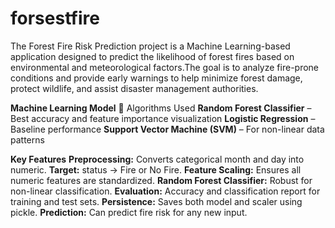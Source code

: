 # forsestfire
The Forest Fire Risk Prediction project is a Machine Learning-based application designed to predict the likelihood of forest fires based on environmental and meteorological factors.The goal is to analyze fire-prone conditions and provide early warnings to help minimize forest damage, protect wildlife, and assist disaster management authorities.

**Machine Learning Model**
🔹 Algorithms Used
**Random Forest Classifier** – Best accuracy and feature importance visualization
**Logistic Regression** – Baseline performance
**Support Vector Machine (SVM)** – For non-linear data patterns

**Key Features**
**Preprocessing:** Converts categorical month and day into numeric.
**Target:** status → Fire or No Fire.
**Feature Scaling:** Ensures all numeric features are standardized.
**Random Forest Classifier:** Robust for non-linear classification.
**Evaluation:** Accuracy and classification report for training and test sets.
**Persistence:** Saves both model and scaler using pickle.
**Prediction:** Can predict fire risk for any new input.
